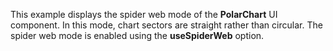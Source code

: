 This example displays the spider web mode of&nbsp;the **PolarChart** UI component. In&nbsp;this mode, chart sectors are straight rather than circular. The spider web mode is&nbsp;enabled using the **useSpiderWeb** option.